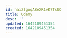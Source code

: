 ```yaml
---
id: haiZlgoqABeXR1vK7TsUO
title: Udemy
desc: ''
updated: 1642109451354
created: 1642109451354
---
```




